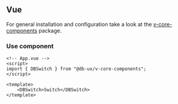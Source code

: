 ## Vue

For general installation and configuration take a look at the [v-core-components](https://www.npmjs.com/package/@db-ux/v-core-components) package.

### Use component

```vue App.vue
<!-- App.vue -->
<script>
import { DBSwitch } from "@db-ux/v-core-components";
</script>

<template>
	<DBSwitch>Switch</DBSwitch>
</template>
```

